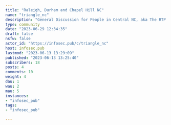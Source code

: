 ```yaml
---
title: "Raleigh, Durham and Chapel Hill NC" 
name: "triangle_nc"
description: "General Discussion for People in Central NC, aka The RTP area, especially Wake, Durham, Orange, and surrounding counties."
type: community
date: "2023-06-29 12:34:35"
draft: false
nsfw: false
actor_id: "https://infosec.pub/c/triangle_nc"
host: infosec.pub
lastmod: "2023-06-13 13:29:09"
published: "2023-06-13 13:25:40"
subscribers: 18
posts: 4
comments: 10
weight: 4
dau: 1
wau: 2
mau: 5
instances:
- "infosec_pub"
tags: 
- "infosec_pub"

---
```

